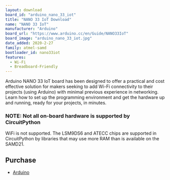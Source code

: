 ```yaml
---
layout: download
board_id: "arduino_nano_33_iot"
title: "NANO 33 IoT Download"
name: "NANO 33 IoT"
manufacturer: "Arduino"
board_url: "https://www.arduino.cc/en/Guide/NANO33IoT"
board_image: "arduino_nano_33_iot.jpg"
date_added: 2020-2-27
family: atmel-samd
bootloader_id: nano33iot
features:
  - Wi-Fi
  - Breadboard-Friendly
---
```


Arduino NANO 33 IoT board has been designed to offer a practical and cost effective solution for makers seeking to add Wi-Fi connectivity to their projects (using Arduino) with minimal previous experience in networking. Learn how to set up the programming environment and get the hardware up and running, ready for your projects, in minutes.

### NOTE: Not all on-board hardware is supported by CircuitPython

WiFi is not supported. The LSM9DS6 and ATECC chips are supported in CircuitPython by libraries that may use more RAM than is available on the SAMD21.

## Purchase
* [Arduino](https://store.arduino.cc/usa/nano-33-iot)
